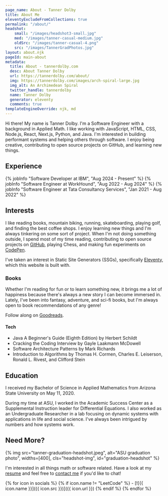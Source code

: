 ```yaml
---
page_name: About - Tanner Dolby
title: About Me
eleventyExcludeFromCollections: true
permalink: "/about/"
headshot:
    small: "/images/headshot3-small.jpg"
    med: "/images/tanner-casual-medium.jpg"
    oldSrc: "/images/tanner-casual-4.png"
    src: "/images/TannerGradPhotos.jpg"
layout: about.njk
pageId: main-about
metadata:
  title: About - tannerdolby.com
  desc: About Tanner Dolby
  url: https://tannerdolby.com/about/
  img: https://tannerdolby.com/images/arch-spiral-large.jpg
  img_alt: An Archimedean Spiral
  twitter_handle: tannerdolby
  name: Tanner Dolby
  generator: eleventy
  comments: true
templateEngineOverride: njk, md
---
```


Hi there! My name is Tanner Dolby. I'm a Software Engineer with a background in Applied Math. I like working with JavaScript, HTML, CSS, Node.js, React, Next.js, Python, and Java. I'm interested in building performant systems and helping others through software. I enjoy being creative, contributing to open source projects on GitHub, and learning new things.

## Experience

{% jobInfo "Software Developer at IBM", "Aug 2024 - Present" %}
{% jobInfo "Software Engineer at WorkHound", "Aug 2022 - Aug 2024" %}
{% jobInfo "Software Engineer at Tata Consultancy Services", "Jan 2021 - Aug 2022" %}

## Interests

I like reading books, mountain biking, running, skateboarding, playing golf, and finding the best coffee shops. I enjoy learning new things and I'm always tinkering on some sort of project. When I'm not doing something outside, I spend most of my time reading, contributing to open source projects on [GitHub][github], playing Chess, and making fun experiments on [CodePen][codepen].

I've taken an interest in Static Site Generators (SSGs), specifically [Eleventy][eleventy], which this website is built with.

### Books
Whether I'm reading for fun or to learn something new, it brings me a lot of happiness because there's always a new story I can become immersed in. Lately, I've been into fantasy, adventure, and sci-fi books, but I'm always open to book recommendations of any genre!

Follow along on [Goodreads](https://www.goodreads.com/user/show/174342604-tanner-dolby).

<h4 class="h3-5">Tech</h4>

<ul class="book-list">
  <li>Java A Beginner's Guide (Eighth Edition) by Herbert Schildt</li>
  <li>Cracking the Coding Interview by Gayle Laakmann McDowell</li>
  <li>Software Architecture Patterns by Mark Richards</li>
  <li>Introduction to Algorithms by Thomas H. Cormen, Charles E. Leiserson, Ronald L. Rivest, and Clifford Stein</li>
</ul>

## Education

I received my Bachelor of Science in Applied Mathematics from Arizona State University on May 11, 2020. 

During my time at ASU, I worked in the Academic Success Center as a Supplemental Instruction leader for Differential Equations. I also worked as an Undergraduate Researcher in a lab focusing on dynamic systems with applications in life and social science. I've always been intrigued by numbers and how systems work.

## Need More?

{% img
  src="tanner-graduation-headshot.jpeg",
  alt="ASU graduation photo",
  widths=[400],
  cls="headshot-img",
  id="graduation-headshot"
%}

I'm interested in all things math or software related. Have a look at my [resume][resume] and feel free to [contact me][contact] if you'd like to chat!

<div class="social-icons">
{% for icon in socials %}
    {% if icon.name != "LeetCode" %}
- [![{{ icon.name }}]({{ icon.src }})]({{ icon.url }})
    {% endif %}
{% endfor %}
</div>


[github]: https://github.com/tannerdolby
[codepen]: https://codepen.io/tannerdolby
[eleventy]: https://11ty.dev
[nextjs]: https://nextjs.org/
[vectornator]: https://www.vectornator.io/
[contact]: /contact/
[resume]: /resume.pdf
[grad ceremony]: https://vgradasu.z4.web.core.windows.net/asu/III/#811351
[pandemic]: https://www.cdc.gov/coronavirus/2019-ncov/index.html
